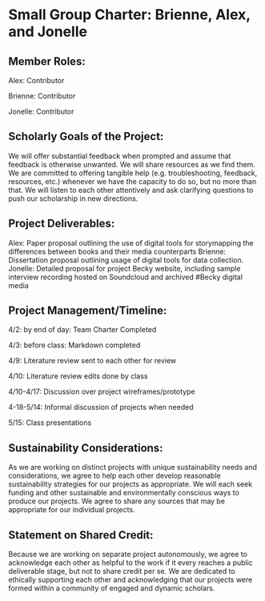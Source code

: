 # **Small Group Charter:** Brienne, Alex, and Jonelle

## **Member Roles:**

Alex: Contributor

Brienne: Contributor

Jonelle: Contributor

## **Scholarly Goals of the Project:**

We will offer substantial feedback when prompted and assume that feedback is otherwise unwanted.
We will share resources as we find them.
We are committed to offering tangible help (e.g. troubleshooting, feedback, resources, etc.) whenever we have the capacity to do so, but no more than that.
We will listen to each other attentively and ask clarifying questions to push our scholarship in new directions.

## **Project Deliverables:**
Alex:  Paper proposal outlining the use of digital tools for storymapping the differences between books and their media counterparts
Brienne: Dissertation proposal outlining usage of digital tools for data collection.
Jonelle: Detailed proposal for project Becky website, including sample interview recording hosted on Soundcloud and archived #Becky digital media

## **Project Management/Timeline:**

4/2: by end of day: Team Charter Completed

4/3: before class: Markdown completed

4/9: Literature review sent to each other for review

4/10: Literature review edits done by class

4/10-4/17: Discussion over project wireframes/prototype

4-18-5/14: Informal discussion of projects when needed

5/15: Class presentations

## **Sustainability Considerations:**
As we are working on distinct projects with unique sustainability needs and considerations, we agree to help each other develop reasonable sustainability strategies for our projects as appropriate. We will each seek funding and other sustainable and environmentally conscious ways to produce our projects. We agree to share any sources that may be appropriate for our individual projects.

## **Statement on Shared Credit:**
Because we are working on separate project autonomously, we agree to acknowledge each other as helpful to the work if it every reaches a public deliverable stage, but not to share credit per se. We are dedicated to ethically supporting each other and acknowledging that our projects were formed within a community of engaged and dynamic scholars.
